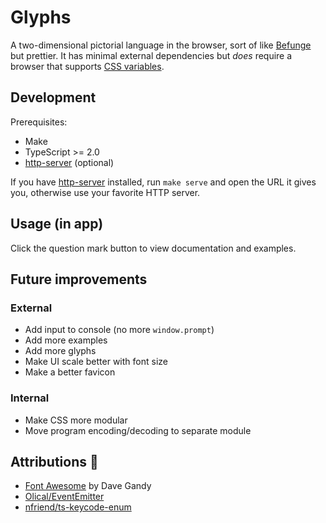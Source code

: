 # Glyphs

A two-dimensional pictorial language in the browser, sort of like [Befunge](https://esolangs.org/wiki/Befunge) but prettier. It has minimal external dependencies but *does* require a browser that supports [CSS variables](https://developer.mozilla.org/en-US/docs/Web/CSS/Using_CSS_variables).

## Development

Prerequisites:
- Make
- TypeScript >= 2.0
- [http-server] (optional)

If you have [http-server] installed, run `make serve` and open the URL it gives you, otherwise use your favorite HTTP server.

## Usage (in app)

Click the question mark button to view documentation and examples.

## Future improvements

### External
- Add input to console (no more `window.prompt`)
- Add more examples
- Add more glyphs
- Make UI scale better with font size
- Make a better favicon

### Internal
- Make CSS more modular
- Move program encoding/decoding to separate module

## Attributions 💖

- [Font Awesome](http://fontawesome.io/) by Dave Gandy
- [Olical/EventEmitter](https://github.com/Olical/EventEmitter)
- [nfriend/ts-keycode-enum](https://github.com/nfriend/ts-keycode-enum)

[http-server]: https://github.com/indexzero/http-server

